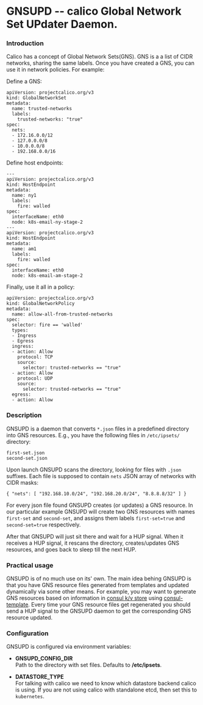 GNSUPD -- calico Global Network Set UPdater Daemon.
===================================================

### Introduction

Calico has a concept of Global Network Sets(GNS). GNS is a 
a list of CIDR networks, sharing the same labels. Once
you have created a GNS, you can use it in network policies. 
For example:

Define a GNS:
```
apiVersion: projectcalico.org/v3
kind: GlobalNetworkSet
metadata:
  name: trusted-networks
  labels:
    trusted-networks: "true"
spec:
  nets:
  - 172.16.0.0/12
  - 127.0.0.0/8
  - 10.0.0.0/8
  - 192.168.0.0/16
```

Define host endpoints:
```
---
apiVersion: projectcalico.org/v3
kind: HostEndpoint
metadata:
  name: ny1
  labels:
    fire: walled
spec:
  interfaceName: eth0
  node: k8s-email-ny-stage-2
---
apiVersion: projectcalico.org/v3
kind: HostEndpoint
metadata:
  name: am1
  labels:
    fire: walled
spec:
  interfaceName: eth0
  node: k8s-email-am-stage-2
```

Finally, use it all in a policy:
```
apiVersion: projectcalico.org/v3
kind: GlobalNetworkPolicy
metadata:
  name: allow-all-from-trusted-networks
spec:
  selector: fire == 'walled'
  types:
  - Ingress
  - Egress
  ingress:
  - action: Allow
    protocol: TCP
    source:
      selector: trusted-networks == "true"
  - action: Allow
    protocol: UDP
    source:
      selector: trusted-networks == "true"
  egress:
  - action: Allow
```

### Description

GNSUPD is a daemon that converts `*.json` files in a
predefined directory into GNS resources. 
E.g., you have the following files in `/etc/ipsets/` directory:
```
first-set.json
second-set.json
```

Upon launch GNSUPD scans the directory, looking for files with `.json` suffixes.
Each file is supposed to contain `nets` JSON array of networks with CIDR masks: 
```
{ "nets": [ "192.168.10.0/24", "192.168.20.0/24", "8.8.8.8/32" ] }
``` 

For every json file found GNSUPD creates (or updates) a GNS resource. In our particular
example GNSUPD will create two GNS resources with names `first-set` and `second-set`, and assigns
them labels `first-set=true` and `second-set=true` respectively. 

After that GNSUPD will just sit there and wait for a HUP signal. When it receives 
a HUP signal, it rescans the directory, creates/updates GNS resources, and goes
back to sleep till the next HUP.

### Practical usage

GNSUPD is of no much use on its' own. The main idea behing GNSUPD is that
you have GNS resource files generated from templates and updated dynamically
via some other means. For example, you may want to generate GNS resources based
on information in [consul k/v store](https://consul.io) using [consul-template](https://github.com/hashicorp/consul-template).
Every time your GNS resource files get regenerated you should send a HUP signal
to the GNSUPD daemon to get the corresponding GNS resource updated.

### Configuration

GNSUPD is configured via environment variables:

* **GNSUPD_CONFIG_DIR**  
Path to the directory with set files. Defaults to **/etc/ipsets**.

* **DATASTORE_TYPE**  
For talking with calico we need to know which datastore backend calico is using.
If you are not using calico with standalone etcd, then set this to `kubernetes`.

